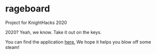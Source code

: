 # rageboard
Project for KnightHacks 2020

2020? Yeah, we know. Take it out on the keys.

You can find the application [here.](https://ashley-hart.github.io/rageboard/) We hope it helps you blow off some steam!


